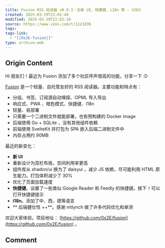 ```yaml
---
title: Fusion RSS 阅读器 v0.9.3：全新 UI、快捷键、i18n 等 - V2EX
created: 2025-03-29T22:01:49
modified: 2025-03-29T22:02:10
source: https://www.v2ex.com/t/1121836
tags: 
tags-link:
  - "[[0x2E-fusion]]"
type: archive-web
---
```


## Origin Content

Hi 朋友们！最近为 Fusion 添加了多个社区呼声很高的功能，分享一下 :D

[Fusion](https://github.com/0x2E/fusion) 是一个轻量、自托管友好的 RSS 阅读器。主要功能和特点有：

- 分组、书签、订阅源自动嗅探、OPML 导入导出
- 响应式、PWA 、暗色模式、快捷键、i18n
- 轻量、易部署
- 只需要一个二进制文件就能部署，也有预构建的 Docker image
- 后端使用 Go + SQLite ，没有其他组件依赖
- 前端使用 SvelteKit 并打包为 SPA 嵌入后端二进制文件中
- 内存占用约 90MB

最近的新变化：

- **新 UI**
- 重新设计为双栏布局，空间利用率更高
- 组件库从 shadcn/ui 换为了 daisyui ，减少 JS 依赖，尽可能利用 HTML 原生能力。打包体积减少了 30%
- 优化了页面加载速度
- **快捷键**。设置了一些类似 Google Reader 和 Feedly 的快捷键。按下 `?` 可以打开快捷键提示
- **i18n**。添加了中、西、德等语言
- \*\* 后端健壮性 ++\*\*。感谢 mtlynch 做了许多代码优化和单测

欢迎大家体验，项目地址： [https://github.com/0x2E/fusion](https://github.com/0x2E/fusion) 。

## Comment



